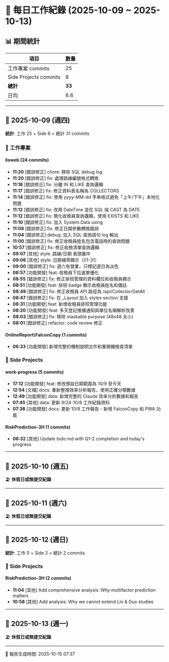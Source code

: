 # 📅 每日工作紀錄 (2025-10-09 ~ 2025-10-13)

## 📊 期間統計

| 項目 | 數量 |
|------|------|
| 工作專案 commits | 25 |
| Side Projects commits | 8 |
| **總計** | **33** |
| 日均 | 6.6 |

---

## 📆 2025-10-09 (週四)

**統計**: 工作 25 + Side 6 = 總計 31 commits

### 💼 工作專案

#### lisweb (24 commits)

- **11:20** [錯誤修正] chore: 移除 SQL debug log
- **11:20** [錯誤修正] fix: 處理路線編號格式轉換
- **11:18** [錯誤修正] fix: 分離 IN 和 LIKE 查詢邏輯
- **11:17** [錯誤修正] fix: 修正資料表名稱為 COLLECTORS
- **11:14** [錯誤修正] fix: 使用 yyyy-MM-dd 字串格式避免「上午/下午」本地化問題
- **11:12** [錯誤修正] fix: 改用 DateTime 並在 SQL 端 CAST 為 DATE
- **11:12** [錯誤修正] fix: 簡化收檢員查詢邏輯，使用 EXISTS 和 LIKE
- **11:10** [錯誤修正] fix: 加入 System.Data using
- **11:09** [錯誤修正] fix: 修正日期參數轉換錯誤
- **11:04** [錯誤修正] debug: 加入 SQL 查詢語句 log 輸出
- **11:00** [錯誤修正] fix: 修正收檢員姓名包含電話時的查詢問題
- **10:57** [錯誤修正] fix: 修正收檢清單查詢邏輯
- **09:07** [其他] style: 路線/日期 表頭置中
- **09:06** [其他] style: 日期補零顯示（01-31）
- **09:00** [錯誤修正] fix: 週六有營業，只標記週日為淡色
- **08:57** [功能開發] feat: 收檢員下拉選單優化
- **08:55** [錯誤修正] fix: 修正排班管理的資料欄位和收檢員顯示
- **08:51** [功能開發] feat: 排班 badge 顯示收檢員姓名和備註
- **08:49** [錯誤修正] fix: 修正收檢員 API 路徑為 /api/Collector/GetAll
- **08:47** [錯誤修正] fix: 在 _Layout 加入 styles section 支援
- **08:31** [功能開發] feat: 新增收檢員排班管理功能
- **08:20** [功能開發] feat: 多天登記推播通知與單位名稱解析改善
- **08:03** [錯誤修正] fix: 移除 maskable purpose (48x48 太小)
- **08:01** [錯誤修正] refactor: code review 修正

#### OnlineReport\FalconCopy (1 commits)

- **06:33** [功能開發] 新增完整的機制說明文件和重開機檢查清單

### 🎨 Side Projects

#### work-progress (5 commits)

- **17:12** [功能開發] feat: 修改預設日期範圍為 10/9 至今天
- **12:54** [文檔] docs: 重新整理效率分析報告，使用正確分類數據
- **12:49** [功能開發] data: 新增完整的 Claude 效率分析數據和報告
- **07:45** [其他] data: 更新 9/24-10/8 工作紀錄資料
- **07:38** [功能開發] docs: 更新 10/8 工作報告 - 新增 FalconCopy 和 PWA 功能

#### RiskPrediction-3H (1 commits)

- **06:32** [其他] Update todo.md with Q1-2 completion and today's progress

---

## 📆 2025-10-10 (週五)

🏖️ **休假日或無提交紀錄**

---

## 📆 2025-10-11 (週六)

🏖️ **休假日或無提交紀錄**

---

## 📆 2025-10-12 (週日)

**統計**: 工作 0 + Side 2 = 總計 2 commits

### 🎨 Side Projects

#### RiskPrediction-3H (2 commits)

- **11:04** [其他] Add comprehensive analysis: Why multifactor prediction matters
- **10:58** [其他] Add analysis: Why we cannot extend Lin & Guo studies

---

## 📆 2025-10-13 (週一)

🏖️ **休假日或無提交紀錄**

---

📅 報告生成時間: 2025-10-15 07:37
